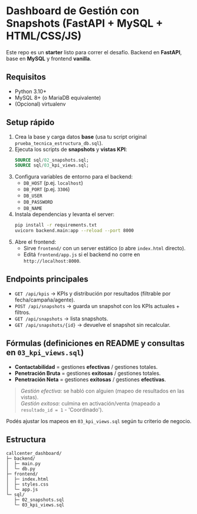 # Dashboard de Gestión con Snapshots (FastAPI + MySQL + HTML/CSS/JS)

Este repo es un **starter** listo para correr el desafío. Backend en **FastAPI**, base en **MySQL** y frontend **vanilla**.

## Requisitos
- Python 3.10+
- MySQL 8+ (o MariaDB equivalente)
- (Opcional) virtualenv

## Setup rápido

1. Crea la base y carga datos **base** (usa tu script original `prueba_tecnica_estructura_db.sql`).  
2. Ejecuta los scripts de **snapshots** y **vistas KPI**:
   ```sql
   SOURCE sql/02_snapshots.sql;
   SOURCE sql/03_kpi_views.sql;
   ```
3. Configura variables de entorno para el backend:
   - `DB_HOST` (p.ej. `localhost`)
   - `DB_PORT` (p.ej. `3306`)
   - `DB_USER`
   - `DB_PASSWORD`
   - `DB_NAME`
4. Instala dependencias y levanta el server:
   ```bash
   pip install -r requirements.txt
   uvicorn backend.main:app --reload --port 8000
   ```
5. Abre el frontend:
   - Sirve `frontend/` con un server estático (o abre `index.html` directo).
   - Editá `frontend/app.js` si el backend no corre en `http://localhost:8000`.

## Endpoints principales
- `GET /api/kpis` → KPIs y distribución por resultados (filtrable por fecha/campaña/agente).
- `POST /api/snapshots` → guarda un snapshot con los KPIs actuales + filtros.
- `GET /api/snapshots` → lista snapshots.
- `GET /api/snapshots/{id}` → devuelve el snapshot sin recalcular.

## Fórmulas (definiciones en README y consultas en `03_kpi_views.sql`)
- **Contactabilidad** = gestiones **efectivas** / gestiones totales.
- **Penetración Bruta** = gestiones **exitosas** / gestiones totales.
- **Penetración Neta** = gestiones **exitosas** / gestiones **efectivas**.

> *Gestión efectiva:* se habló con alguien (mapeo de resultados en las vistas).  
> *Gestión exitosa:* culmina en activación/venta (mapeado a `resultado_id = 1` - 'Coordinado').

Podés ajustar los mapeos en `03_kpi_views.sql` según tu criterio de negocio.

## Estructura
```
callcenter_dashboard/
├─ backend/
│  ├─ main.py
│  └─ db.py
├─ frontend/
│  ├─ index.html
│  ├─ styles.css
│  └─ app.js
└─ sql/
   ├─ 02_snapshots.sql
   └─ 03_kpi_views.sql
```
